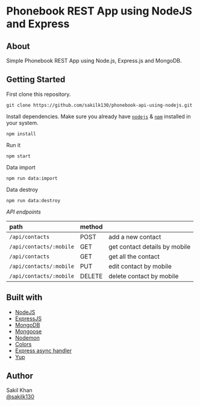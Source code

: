 # Phonebook REST App using NodeJS and Express

## About

Simple Phonebook REST App using Node.js, Express.js and MongoDB.

## Getting Started

First clone this repository.

```
git clone https://github.com/sakilk130/phonebook-api-using-nodejs.git
```

Install dependencies. Make sure you already have [`nodejs`](https://nodejs.org/en/) & [`npm`](https://www.npmjs.com/) installed in your system.

```
npm install
```

Run it

```
npm start
```

Data import

```
npm run data:import
```

Data destroy

```
npm run data:destroy
```

_API endpoints_

| path                    | method |                               |
| :---------------------- | :----- | ----------------------------- |
| `/api/contacts`         | POST   | add a new contact             |
| `/api/contacts/:mobile` | GET    | get contact details by mobile |
| `/api/contacts`         | GET    | get all the contact           |
| `/api/contacts/:mobile` | PUT    | edit contact by mobile        |
| `/api/contacts/:mobile` | DELETE | delete contact by mobile      |

## Built with

- <a href="https://nodejs.org/en/">NodeJS</a>
- <a href="https://expressjs.com/">ExpressJS</a>
- <a href="https://mongodb.com/">MongoDB</a>
- <a href="https://mongoosejs.com/">Mongoose</a>
- <a href="https://nodemon.io/">Nodemon</a>
- <a href="https://github.com/Marak/colors.js">Colors</a>
- <a href="https://github.com/Abazhenov/express-async-handler">Express async handler
  </a>
- <a href="https://github.com/jquense/yup">Yup</a>

## Author

Sakil Khan  
 [@sakilk130](https://github.com/sakilk130)
